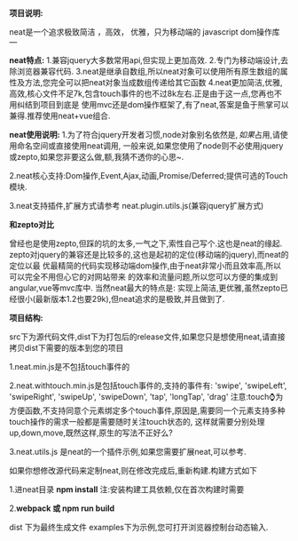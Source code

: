 **项目说明:**

neat是一个追求极致简洁 ，高效， 优雅，只为移动端的 javascript dom操作库 —

**neat特点:**
1.兼容jquery大多数常用api,但实现上更加高效.
2.专门为移动端设计,去除浏览器兼容代码.
3.neat是继承自数组,所以neat对象可以使用所有原生数组的属性及方法,您完全可以把neat对象当成数组传递给其它函数
4.neat更加简洁,优雅,高效,核心文件不足7k,包含touch事件的也不过8k左右.正是由于这一点,您再也不用纠结到项目到底是
使用mvc还是dom操作框架了,有了neat,答案是鱼于熊掌可以兼得.推荐使用neat+vue组合.

**neat使用说明:**
1.为了符合jquery开发者习惯,node对象别名依然是$,如果$占用,请使用命名空间或直接使用neat调用,
一般来说,如果您使用了node则不必使用jquery或zepto,如果您非要这么做,额,我猜不透你的心思~.

2.neat核心支持:Dom操作,Event,Ajax,动画,Promise/Deferred;提供可选的Touch模块.

3.neat支持插件,扩展方式请参考 neat.plugin.utils.js(兼容jquery扩展方式)

**和zepto对比**

曾经也是使用zepto,但踩的坑的太多,一气之下,索性自己写个.这也是neat的缘起.
zepto对jquery的兼容还是比较多的,这也是起初的定位(移动端的jquery),而neat的定位以最
优最精简的代码实现移动端dom操作,由于neat非常小而且效率高,所以可以完全不用但心它的对网站带来
的效率和流量问题,所以您可以方便的集成到angular,vue等mvc库中.
当然neat最大的特点是:
实现上简洁,更优雅,虽然zepto已经很小(最新版本1.2也要29k),但neat追求的是极致,并且做到了.

**项目结构:**

src下为源代码文件,dist下为打包后的release文件,如果您只是想使用neat,请直接拷贝dist下需要的版本到您的项目

1.neat.min.js是不包括touch事件的

2.neat.withtouch.min.js是包括touch事件的,支持的事件有:
 'swipe', 'swipeLeft', 'swipeRight', 'swipeUp', 'swipeDown', 'tap', 'longTap', 'drag'
 注意:touch⌚️为方便函数,不支持同意个元素绑定多个touch事件,原因是,需要同一个元素支持多种touch操作的需求一般都是需要随时关注touch状态的,
 这样就需要分别处理up,down,move,既然这样,原生的写法不正好么?

3.neat.utils.js 是neat的一个插件示例,如果您需要扩展neat,可以参考.

如果你想修改源代码来定制neat,则在修改完成后,重新构建.构建方式如下

1.进neat目录 **npm install**
注:安装构建工具依赖,仅在首次构建时需要

2.**webpack 或 npm run build**

dist 下为最终生成文件
examples下为示例,您可打开浏览器控制台动态输入.


